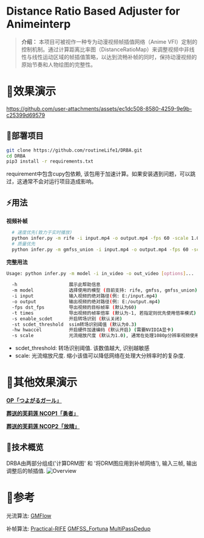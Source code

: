 # Distance Ratio Based Adjuster for Animeinterp

> **介绍：** 本项目可被视作一种专为动漫视频帧插值网络（Anime VFI）定制的控制机制。通过计算距离比率图（DistanceRatioMap）来调整视频中非线性与线性运动区域的帧插值策略，以达到流畅补帧的同时，保持动漫视频的原始节奏和人物绘图的完整性。

# 👀效果演示
https://github.com/user-attachments/assets/ec1dc508-8580-4259-9e9b-c25399d69579

## 🔧部署项目

```bash
git clone https://github.com/routineLife1/DRBA.git
cd DRBA
pip3 install -r requirements.txt
```
requirement中包含cupy包依赖, 该包用于加速计算。如果安装遇到问题，可以跳过，这通常不会对运行项目造成影响。
## ⚡用法 

**视频补帧**
```bash
  # 速度优先(致力于实时播放)
  python infer.py -m rife -i input.mp4 -o output.mp4 -fps 60 -scale 1.0 -s -st 0.3 -hw
  # 质量优先
  python infer.py -m gmfss_union -i input.mp4 -o output.mp4 -fps 60 -scale 1.0 -s -st 0.3 -hw
```

**完整用法**
```bash
Usage: python infer.py -m model -i in_video -o out_video [options]...
       
  -h                   展示此帮助信息
  -m model             选择使用的模型 (目前支持: rife, gmfss, gmfss_union) (默认为rife)
  -i input             输入视频的绝对路径(例: E:/input.mp4)
  -o output            输出视频的绝对路径(例: E:/output.mp4)
  -fps dst_fps         导出视频的目标帧率 (默认为60)
  -t times             导出视频的帧率倍率 (默认为-1, 若指定则优先使用倍率模式)
  -s enable_scdet      开启转场识别 (默认关闭)
  -st scdet_threshold  ssim转场识别阈值 (默认为0.3)
  -hw hwaccel          开启硬件加速编码 (默认开启) (需要NVIDIA显卡)
  -s scale             光流缩放尺度 (默认为1.0), 通常在处理1080p分辨率视频使用1.0, 4K分辨率时使用0.5
```

- scdet_threshold: 转场识别阈值. 该数值越大, 识别越敏感
- scale: 光流缩放尺度. 缩小该值可以降低网络在处理大分辨率时的复杂度.

# 👀其他效果演示

**[OP「つよがるガール」](https://www.bilibili.com/video/BV1uJtPe9EdY/?share_source=copy_web&vd_source=8a8926eb0f1d5f0f1cab7529c8f51282)**

**[葬送的芙莉莲 NCOP1「勇者」](https://www.bilibili.com/video/BV12QsaeREmr/?share_source=copy_web&vd_source=8a8926eb0f1d5f0f1cab7529c8f51282)**

**[葬送的芙莉莲 NCOP2「放晴」](https://www.bilibili.com/video/BV1RYs8eFE77/?share_source=copy_web&vd_source=8a8926eb0f1d5f0f1cab7529c8f51282)**

## 📖技术概览
DRBA由两部分组成('计算DRM图' 和 '将DRM图应用到补帧网络'), 输入三帧, 输出调整后的帧插值.
![Overview](assert/Overview.png)

# 🔗参考
光流算法: [GMFlow](https://github.com/haofeixu/gmflow)

补帧算法: [Practical-RIFE](https://github.com/hzwer/Practical-RIFE) [GMFSS_Fortuna](https://github.com/98mxr/GMFSS_Fortuna) [MultiPassDedup](https://github.com/routineLife1/MultiPassDedup)
